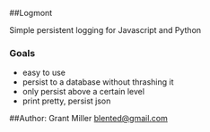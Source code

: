 ##Logmont

Simple persistent logging for Javascript and Python


### Goals
- easy to use
- persist to a database without thrashing it
- only persist above a certain level
- print pretty, persist json


##Author:
Grant Miller
blented@gmail.com
